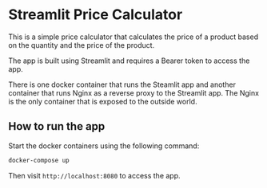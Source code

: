 # Streamlit Price Calculator

This is a simple price calculator that calculates the price of a product based on the quantity and the price of the product.

The app is built using Streamlit and requires a Bearer token to access the app.

There is one docker container that runs the Steamlit app and another container that runs Nginx as a reverse proxy to the Streamlit app. The Nginx is the only container that is exposed to the outside world.

## How to run the app

Start the docker containers using the following command:

```bash
docker-compose up
```

Then visit `http://localhost:8080` to access the app.
